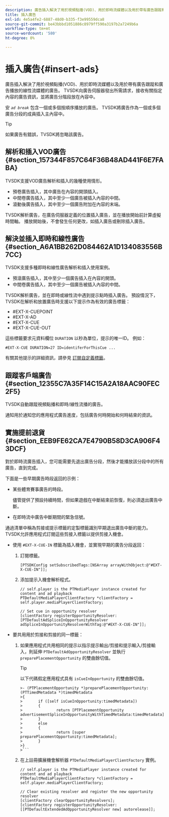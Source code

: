 ```yaml
---
description: 廣告插入解決了用於視頻點播(VOD)、用於即時流媒體以及用於帶有廣告跟蹤和廣告播放的線性流媒體的廣告。 TVSDK向廣告伺服器發出所需請求，接收有關指定內容的廣告資訊，並將廣告分階段放在內容中。
title: 插入廣告
exl-id: 4e5a4fe2-6887-48d0-b335-f3e99559dca8
source-git-commit: be43bbbd1051886c8979ff590a3197b2a7249b6a
workflow-type: tm+mt
source-wordcount: '580'
ht-degree: 0%

---
```


# 插入廣告{#insert-ads}

廣告插入解決了用於視頻點播(VOD)、用於即時流媒體以及用於帶有廣告跟蹤和廣告播放的線性流媒體的廣告。 TVSDK向廣告伺服器發出所需請求，接收有關指定內容的廣告資訊，並將廣告分階段放在內容中。

安 *`ad break`* 包含一個或多個按順序播放的廣告。 TVSDK將廣告作為一個或多個廣告分段的成員插入主內容中。

>[!TIP]
>
>如果廣告有錯誤，TVSDK將忽略該廣告。

## 解析和插入VOD廣告 {#section_157344F857C64F36B48AD441F6E7FABA}

TVSDK支援VOD廣告解析和插入的幾種使用情形。

* 預卷廣告插入，其中廣告在內容的開頭插入。
* 中間卷廣告插入，其中至少一個廣告被插入內容的中間。
* 滾動後廣告插入，其中至少一個廣告附加在內容的末端。

TVSDK解析廣告，在廣告伺服器定義的位置插入廣告，並在播放開始前計算虛擬時間軸。 播放開始後，不會發生任何更改，如插入廣告或刪除插入廣告。

## 解決並插入即時和線性廣告 {#section_A6A1BB262D084462A1D134083556B7CC}

TVSDK支援多種即時和線性廣告解析和插入使用案例。

* 預滾廣告插入，其中至少一個廣告插入在內容的開頭。
* 中間卷廣告插入，其中至少一個廣告被插入內容的中間。

TVSDK解析廣告，並在即時或線性流中遇到提示點時插入廣告。 預設情況下，TVSDK在解析和放置廣告時支援以下提示作為有效的廣告標籤：

* #EXT-X-CUEPOINT
* #EXT-X-AD
* #EXT-X-CUE
* #EXT-X-CUE-OUT

這些標籤要求元資料欄位 `DURATION` 以秒為單位，提示的唯一ID。 例如：

```
#EXT-X-CUE DURATION=27 ID=identiferForThisCue ... 
```

有關其他提示的詳細資訊，請參見 [訂閱自定義標籤](../ad-insertion/c-psdk-ios-1.4-custom-tags-configure/t-psdk-ios-1.4-custom-tags-subscribe.md)。

## 跟蹤客戶端廣告 {#section_12355C7A35F14C15A2A18AAC90FEC2F5}

TVSDK自動跟蹤視頻點播和即時/線性流播的廣告。

通知用於通知您的應用程式廣告進度，包括廣告何時開始和何時結束的資訊。

## 實施提前退貨 {#section_EEB9FE62CA7E4790B58D3CA906F43DCF}

對於即時流廣告插入，您可能需要先退出廣告分段，然後才能播放該分段中的所有廣告，直到完成。

下面是一些早期廣告時段返回的示例：

* 某些體育賽事廣告的時段。

   儘管提供了預設持續時間，但如果遊戲在中斷結束前恢復，則必須退出廣告中斷。
* 在即時流中廣告中斷期間的緊急信號。

通過清單中稱為剪接或提示標籤的定製標籤識別早期退出廣告中斷的能力。 TVSDK允許應用程式訂閱這些剪接入標籤以提供剪接入機會。

* 使用 `#EXT-X-CUE-IN` 標籤為插入機會，並實現早期的廣告分段返回：

   1. 訂閱標籤。

      ```
      [PTSDKConfig setSubscribedTags:[NSArray arrayWithObject:@"#EXT-X-CUE-IN"]];
      ```

   1. 添加提示入機會解析程式。

      ```
      // self.player is the PTMediaPlayer instance created for content and ad playback 
      PTDefaultMediaPlayerClientFactory *clientFactory = self.player.mediaPlayerClientFactory; 
      
      // Set cue in opportunity resolver 
      [clientFactory registerOpportunityResolver:[PTDefaultAdSpliceInOpportunityResolver adSpliceInOpportunityResolverWithTag:@"#EXT-X-CUE-IN"]];
      ```

* 要共用用於剪接和剪接的同一標籤：

   1. 如果應用程式共用相同的提示以指示提示輸出/剪接和提示輸入/剪接輸入，則延伸 `PTDefaultAdOpportunityResolver` 並執行 `preparePlacementOpportunity` 的雙曲餘切值。

      >[!TIP]
      >
      >以下代碼假定應用程式具有 `isCueInOpportunity` 的雙曲餘切值。
      >
      >
      ```
      >- (PTPlacementOpportunity *)preparePlacementOpportunity:(PTTimedMetadata *)timedMetadata 
      >{ 
      >       if ([self isCueInOpportunity:timedMetadata]) 
      >       { 
      >               return [PTPlacementOpportunity advertisementSpliceInOpportunityWithTimedMetadata:timedMetadata]; 
      >       } 
      >       else 
      >       { 
      >               return [super preparePlacementOpportunity:timedMetadata]; 
      >       } 
      >}
      >```

   1. 在上註冊擴展機會解析器 `PTDefaultMediaPlayerClientFactory` 實例。

      ```
      // self.player is the PTMediaPlayer instance created for content and ad playback 
      PTDefaultMediaPlayerClientFactory *clientFactory = self.player.mediaPlayerClientFactory; 
      
      // Clear existing resolver and register the new opportunity resolver 
      [clientFactory clearOpportunityResolvers]; 
      [clientFactory registerOpportunityResolver:[[PTDefaultExtendedAdOpportunityResolver new] autorelease]];
      ```
